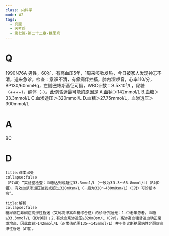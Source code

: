 ```yaml
---
class: 内科学
mode: A2
tags:
  - 真题
  - 医考帮
  - 第七篇-第二十二章-糖尿病
---
```


# Q
1990N76A 男性，60岁，有高血压5年，1周来咳嗽发热，今日被家人发现神志不清，送来急诊。检查：意识不清，有癫痫伴抽搐，肺内湿啰音，心率110/分，BP130/60mmHg，左侧巴彬斯基征可疑，WBC计数：3.5×10⁹/L，尿糖（++++），酮体（-）。此例昏迷最可能的原因是
A.血钠＞142mmol/L
B.血糖＞33.3mmol/L
C.血渗透压＞320mmol/L
D.血糖＞27.75mmol/L，血渗透压＞300mmol/L

# A
BC
# D
```ad-note
title:课本出处
collapse:false
（P748）“实验室检查：血糖达到或超过33.3mmo1/L（一般为33.3～66.8mmol/L）（B对D错），有效血浆渗透压达到或超过320mOsm/L（一般为320～430mOsm/L）（C对）可诊断本病”。
```

```ad-summary
title:解析
collapse:false
糖尿病性非酮症高渗性昏迷（又称高渗高血糖综合征）的诊断依据是：1.中老年患者，血糖≥33.3mmol/L（B对D错）；2.有效血浆渗透压≥320mOsm/L（C对）。高渗高血糖昏迷血钠正常或增高，因此血钠>142mmol/L（正常值范围135～145mmol/L）并不能诊断糖尿病性非酮症高渗性昏迷（A错）。
```


